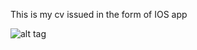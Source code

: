 This is my cv issued in the form of IOS app

![alt tag](https://pp.vk.me/c633326/v633326746/2a41f/os1WovV1Mio.jpg)